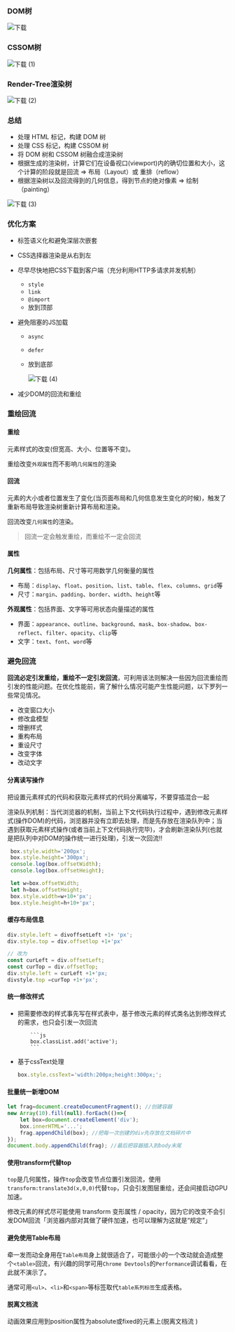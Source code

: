 ### DOM树

![下载](https://qn.huat.xyz/mac/202406121259105.png)





### CSSOM树

![下载 (1)](https://qn.huat.xyz/mac/202406121300750.png)





### Render-Tree渲染树

![下载 (2)](https://qn.huat.xyz/mac/202406121300031.png)





### 总结

- 处理 HTML 标记，构建 DOM 树
- 处理 CSS 标记，构建 CSSOM 树
- 将 DOM 树和 CSSOM 树融合成渲染树
- 根据生成的渲染树，计算它们在设备视口(viewport)内的确切位置和大小，这个计算的阶段就是回流 => 布局（Layout）或 重排（reflow）
- 根据渲染树以及回流得到的几何信息，得到节点的绝对像素 => 绘制（painting）

![下载 (3)](https://qn.huat.xyz/mac/202406121301016.png)





### 优化方案

- 标签语义化和避免深层次嵌套

- CSS选择器渲染是从右到左

- 尽早尽快地把CSS下载到客户端（充分利用HTTP多请求并发机制）

  - `style`
  - `link`
  - `@import`
  - 放到顶部

- 避免阻塞的JS加载

  - `async`

  - `defer`

  - 放到底部

    ![下载 (4)](https://qn.huat.xyz/mac/202406121301724.png)

- 减少DOM的回流和重绘





### 重绘回流

#### 重绘

元素样式的改变(但宽高、大小、位置等不变)。

重绘改变`外观属性`而不影响`几何属性`的渲染



#### 回流

元素的大小或者位置发生了变化(当页面布局和几何信息发生变化的时候)，触发了重新布局导致渲染树重新计算布局和渲染。

回流改变`几何属性`的渲染。

>  回流一定会触发重绘，而重绘不一定会回流



#### 属性

 **几何属性**：包括布局、尺寸等可用数学几何衡量的属性

- 布局：`display`、`float`、`position`、`list`、`table`、`flex`、`columns`、`grid`等
- 尺寸：`margin`、`padding`、`border`、`width`、`height`等

 **外观属性**：包括界面、文字等可用状态向量描述的属性

- 界面：`appearance`、`outline`、`background`、`mask`、`box-shadow`、`box-reflect`、`filter`、`opacity`、`clip`等
- 文字：`text`、`font`、`word`等



### 避免回流

**回流必定引发重绘，重绘不一定引发回流**，可利用该法则解决一些因为回流重绘而引发的性能问题。在优化性能前，需了解什么情况可能产生性能问题，以下罗列一些常见情况。

-   改变窗口大小
-   修改盒模型
-   增删样式
-   重构布局
-   重设尺寸
-   改变字体
-   改动文字



#### 分离读写操作

把设置元素样式的代码和获取元素样式的代码分离编写，不要穿插混合一起

 渲染队列机制：当代浏览器的机制，当前上下文代码执行过程中，遇到修改元素样式(操作DOM)的代码，浏览器并没有立即去处理，而是先存放在渲染队列中；当遇到获取元素样式操作(或者当前上下文代码执行完毕)，才会刷新渲染队列(也就是把队列中对DOM的操作统一进行处理)，引发一次回流!!

```js
 box.style.width='200px';
 box.style.height='300px';
 console.log(box.offsetWidth);
 console.log(box.offsetHeight);

 let w=box.offsetWidth;
 let h=box.offsetHeight;
 box.style.width=w+10+'px';
 box.style.height=h+10+'px';
```





#### 缓存布局信息

```js
div.style.left = divoffsetLeft +1+ 'px';
div.style.top = div.offsetlop +1+'px'

// 改为
const curLeft = div.offsetLeft; 
const curTop = div.offsetTop;
div.style.left = curLeft +1+'px; 
divstyle.top =curTop +1+'px';
```



#### 统一修改样式

- 把需要修改的样式事先写在样式表中，基于修改元素的样式类名达到修改样式的需求，也只会引发一次回流

          ```js
          box.classList.add('active');
          ```

- 基于cssText处理

    ```js
    box.style.cssText='width:200px;height:300px;';
    ```



#### 批量统一新增DOM

```js
let frag=document.createDocumentFragment(); //创建容器
new Array(10).fill(null).forEach(()=>{
    let box=document.createElement('div');
    box.innerHTML='...';
    frag.appendChild(box); //把每一次创建的div先存放在文档碎片中
});
document.body.appendChild(frag); //最后把容器插入到body末尾
```



#### 使用transform代替top

`top`是几何属性，操作`top`会改变节点位置引发回流，使用`transform:translate3d(x,0,0)`代替`top`，只会引发图层重绘，还会间接启动GPU加速。

修改元素的样式尽可能使用 transform 变形属性 / opacity，因为它的改变不会引发DOM回流「浏览器内部对其做了硬件加速，也可以理解为这就是“规定”」



#### 避免使用Table布局

牵一发而动全身用在`Table布局`身上就很适合了，可能很小的一个改动就会造成整个`<table>`回流，有兴趣的同学可用`Chrome Devtools`的`Performance`调试看看，在此就不演示了。

通常可用`<ul>`、`<li>`和`<span>`等标签取代`table系列标签`生成表格。



#### 脱离文档流

动画效果应用到position属性为absolute或fixed的元素上(脱离文档流 )